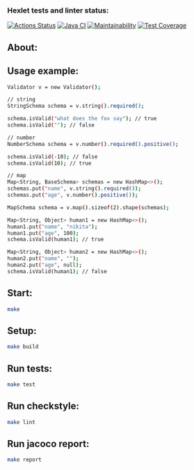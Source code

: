### Hexlet tests and linter status:
[![Actions Status](https://github.com/bf-6/java-project-78/workflows/hexlet-check/badge.svg)](https://github.com/bf-6/java-project-78/actions)
[![Java CI](https://github.com/bf-6/java-project-78/workflows/Java%20CI/badge.svg)](https://github.com/bf-6/java-project-78/actions/workflows/main.yml)
[![Maintainability](https://api.codeclimate.com/v1/badges/1ac520f43170cc054759/maintainability)](https://codeclimate.com/github/bf-6/java-project-78/maintainability)
[![Test Coverage](https://api.codeclimate.com/v1/badges/1ac520f43170cc054759/test_coverage)](https://codeclimate.com/github/bf-6/java-project-78/test_coverage)
## About:


## Usage example:
```sh
Validator v = new Validator();

// string
StringSchema schema = v.string().required();

schema.isValid("what does the fox say"); // true
schema.isValid(""); // false

// number
NumberSchema schema = v.number().required().positive();

schema.isValid(-10); // false
schema.isValid(10); // true

// map
Map<String, BaseSchema> schemas = new HashMap<>();
schemas.put("name", v.string().required());
schemas.put("age", v.number().positive());

MapSchema schema = v.map().sizeof(2).shape(schemas);

Map<String, Object> human1 = new HashMap<>();
human1.put("name", "nikita");
human1.put("age", 100);
schema.isValid(human1); // true

Map<String, Object> human2 = new HashMap<>();
human2.put("name", "");
human2.put("age", null);
schema.isValid(human1); // false
```
## Start:
```sh
make
```
## Setup:
```sh
make build
```

## Run tests:
``` sh
make test
```

## Run checkstyle:
``` sh
make lint
```

## Run jacoco report:
``` sh
make report
